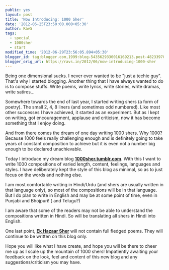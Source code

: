 ```yaml
---
public: yes
layout: post
title: 'Now Introducing: 1000 Sher'
date: '2012-06-25T23:50:00.000+05:30'
author: RavS
tags:
  - special 
  - 1000sher 
  - start
modified_time: '2012-06-29T23:56:05.894+05:30'
blogger_id: tag:blogger.com,1999:blog-5435629330016169213.post-4823397059616842980
blogger_orig_url: https://ravs.in/2012/06/now-introducing-1000-sher
---
```


Being one dimensional sucks. I never ever wanted to be "just a techie guy". That's why I started blogging. Another thing that I have always wanted to do is to compose stuffs. Write poems, write lyrics, write stories, write dramas, write satires...

Somewhere towards the end of last year, I started writing shers (a form of poetry). The small 2, 4, 8 liners (and sometimes odd numbered). Like most other successes I have achieved, it started as an experiment. But as I kept on writing, got encouragement, applause and criticism, now it has become something that I enjoy doing.

And from there comes the dream of one day writing 1000 shers. Why 1000? Because 1000 feels really challenging enough and is definitely going to take years of constant composition to achieve but it is even not a number big enough to be declared unachievable.

Today I introduce my dream blog [**1000sher.tumblr.com**](http://1000sher.tumblr.com/). With this I want to write 1000 compositions of varied length, content, feelings, languages and styles. I have deliberately kept the style of this blog as minimal, so as to just focus on the words and nothing else.

I am most comfortable writing in Hindi/Urdu (and shers are usually written in that language only), so most of the compositions will be in that language. But I do plan to write in English and may be at some point of time, even in Punjabi and Bhojpuri! ( and Telugu?)

I am aware that some of the readers may not be able to understand the compositions written in Hindi. So will be translating all shers in Hindi into English.

One last point, [**Ek Hazaar Sher**](http://1000sher.tumblr.com/) will not contain full fledged poems. They will continue to be written on this blog only.

Hope you will like what I have create, and hope you will be there to cheer me up as I scale up the mountain of 1000 shers! Impatiently awaiting your feedback on the look, feel and content of this new blog and any suggestions/criticism you may have.
